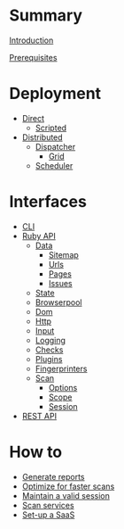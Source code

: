 # Summary

[Introduction](./README.md)

[Prerequisites](./prerequisites.md)

# Deployment

 - [Direct](./deployment/direct.md)
   - [Scripted](./deployment/scripted.md)
 - [Distributed](./deployment/distributed/index.md)
   - [Dispatcher](./deployment/distributed/dispatcher.md)
     - [Grid](./deployment/distributed/dispatcher/grid.md)
   - [Scheduler](./deployment/distributed/scheduler.md)

# Interfaces

 - [CLI](./interfaces/cli.md)
 - [Ruby API](./interfaces/ruby-api/index.md)
   - [Data](./interfaces/ruby-api/data/index.md)
     - [Sitemap](./interfaces/ruby-api/data/sitemap.md)
     - [Urls](./interfaces/ruby-api/data/urls.md)
     - [Pages](./interfaces/ruby-api/data/pages.md)
     - [Issues](./interfaces/ruby-api/data/issues.md)
   - [State](./interfaces/ruby-api/state.md)
   - [Browserpool](./interfaces/ruby-api/browserpool.md)
   - [Dom](./interfaces/ruby-api/dom.md)
   - [Http](./interfaces/ruby-api/http.md)
   - [Input](./interfaces/ruby-api/input.md)
   - [Logging](./interfaces/ruby-api/logging.md)
   - [Checks](./interfaces/ruby-api/checks.md)
   - [Plugins](./interfaces/ruby-api/plugins.md)
   - [Fingerprinters](./interfaces/ruby-api/fingerprinters.md)
   - [Scan](./interfaces/ruby-api/scan/index.md)
     - [Options](./interfaces/ruby-api/scan/options.md)
     - [Scope](./interfaces/ruby-api/scan/scope.md)
     - [Session](./interfaces/ruby-api/scan/session.md)
 - [REST API](./interfaces/rest-api/index.md)

# How to

 - [Generate reports]()
 - [Optimize for faster scans](./how-to/optimize-for-faster-scans.md)
 - [Maintain a valid session]()
 - [Scan services]()
 - [Set-up a SaaS]()
